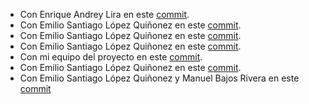  - Con Enrique Andrey Lira en este [commit](https://github.com/Andreylira08/laboratorios/commit/fd996531620ea3da9e1ed805cb342c8ac2775090).
 - Con Emilio Santiago López Quiñonez en este [commit](https://github.com/EdCanCe/This-is-not-a-repo...again/commit/d9347787c15f7913f8a301cf2d317e8bf974a203).
 - Con Emilio Santiago López Quiñonez en este [commit](https://github.com/EdCanCe/This-is-not-a-repo...again/commit/7d491591becb51f393aaedad998e3adc05c62171).
 - Con Emilio Santiago López Quiñonez en este [commit](https://github.com/EdCanCe/WorkCells/commit/a7b8a15e70176357f7c517814b51026e73fb183b).
 - Con mi equipo del proyecto en este [commit](https://github.com/EdCanCe/WorkCells/commit/d5c384e890820c368285c5dbadc375fd34087777).
 - Con Emilio Santiago López Quiñonez en este [commit](https://github.com/EdCanCe/This-is-not-a-repo...again/commit/4a9f7d32f645be385263986363079049aeef48b8).
 - Con Emilio Santiago López Quiñonez y Manuel Bajos Rivera en este [commit](https://github.com/Manu090704/not_a_repo/commit/b784989962cfd16aadacd2318bad8e8b7100aa6e)